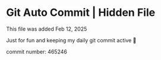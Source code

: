 # Git Auto Commit | Hidden File

This file was added Feb 12, 2025

Just for fun and keeping my daily git commit active 🤪

commit number: 465246
